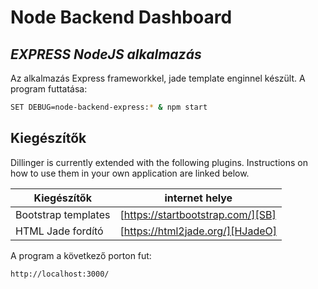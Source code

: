 # Node Backend Dashboard
## _EXPRESS NodeJS alkalmazás_

Az alkalmazás Express frameworkkel, jade template enginnel készült. A program futtatása:

```sh
SET DEBUG=node-backend-express:* & npm start
```

## Kiegészítők

Dillinger is currently extended with the following plugins.
Instructions on how to use them in your own application are linked below.

| Kiegészítők | internet helye |
| ------ | ------ |
| Bootstrap templates | [https://startbootstrap.com/][SB] |
| HTML Jade fordító | [https://html2jade.org/][HJadeO] |


A program a következő porton fut:

```sh
http://localhost:3000/
```



[//]: # (These are reference links used in the body of this note and get stripped out when the markdown processor does its job. There is no need to format nicely because it shouldn't be seen. Thanks SO - http://stackoverflow.com/questions/4823468/store-comments-in-markdown-syntax)

   [SB]: <https://startbootstrap.com/>
   [HJadeO]: <https://html2jade.org/>
   [john gruber]: <http://daringfireball.net>
   [df1]: <http://daringfireball.net/projects/markdown/>
   [markdown-it]: <https://github.com/markdown-it/markdown-it>
   [Ace Editor]: <http://ace.ajax.org>
   [node.js]: <http://nodejs.org>
   [Twitter Bootstrap]: <http://twitter.github.com/bootstrap/>
   [jQuery]: <http://jquery.com>
   [@tjholowaychuk]: <http://twitter.com/tjholowaychuk>
   [express]: <http://expressjs.com>
   [AngularJS]: <http://angularjs.org>
   [Gulp]: <http://gulpjs.com>

   [PlDb]: <https://github.com/joemccann/dillinger/tree/master/plugins/dropbox/README.md>
   [PlGh]: <https://github.com/joemccann/dillinger/tree/master/plugins/github/README.md>
   [PlGd]: <https://github.com/joemccann/dillinger/tree/master/plugins/googledrive/README.md>
   [PlOd]: <https://github.com/joemccann/dillinger/tree/master/plugins/onedrive/README.md>
   [PlMe]: <https://github.com/joemccann/dillinger/tree/master/plugins/medium/README.md>
   [PlGa]: <https://github.com/RahulHP/dillinger/blob/master/plugins/googleanalytics/README.md>

